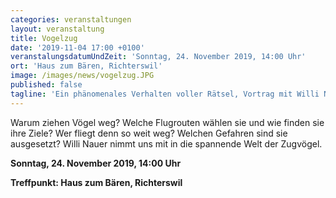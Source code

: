 ```yaml
---
categories: veranstaltungen
layout: veranstaltung
title: Vogelzug
date: '2019-11-04 17:00 +0100'
veranstalungsdatumUndZeit: 'Sonntag, 24. November 2019, 14:00 Uhr'
ort: 'Haus zum Bären, Richterswil'
image: /images/news/vogelzug.JPG
published: false
tagline: 'Ein phänomenales Verhalten voller Rätsel, Vortrag mit Willi Nauer als Referent'
---
```


Warum ziehen Vögel weg? Welche Flugrouten wählen sie und wie finden sie ihre Ziele?
Wer fliegt denn so weit weg? Welchen Gefahren sind sie ausgesetzt?
Willi Nauer nimmt uns mit in die spannende Welt der Zugvögel.


**Sonntag, 24. November 2019, 14:00 Uhr**

**Treffpunkt: Haus zum Bären, Richterswil**
